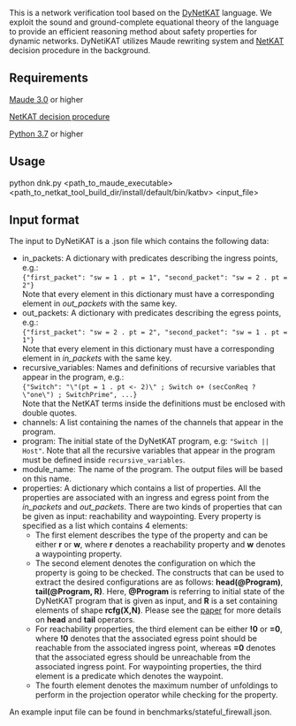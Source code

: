 This is a network verification tool based on the [DyNetKAT](https://arxiv.org/abs/2102.10035) language. We exploit the sound and ground-complete equational theory of the language to provide an efficient reasoning method about safety properties for dynamic networks. DyNetiKAT utilizes  Maude rewriting system and [NetKAT](https://dl.acm.org/doi/10.1145/2578855.2535862)  decision procedure in the background.


## Requirements

[Maude 3.0](http://maude.cs.illinois.edu/w/index.php/All_Maude_3_versions) or higher

[NetKAT decision procedure](https://github.com/netkat-lang/netkat)

[Python 3.7](https://www.python.org/downloads/) or higher


## Usage

python dnk.py <path_to_maude_executable> <path_to_netkat_tool_build_dir/install/default/bin/katbv> <input_file> 


## Input format

The input to DyNetiKAT is a .json file which contains the following data:

* in_packets: A dictionary with predicates describing the ingress points, e.g.: <br />
	`{"first_packet": "sw = 1 . pt = 1", "second_packet": "sw = 2 . pt = 2"}`<br /> 
Note that every element in this dictionary must have a corresponding element in *out_packets* with the same key. 
* out_packets: A dictionary with predicates describing the egress points, e.g.:<br />
`{"first_packet": "sw = 2 . pt = 2", "second_packet": "sw = 1 . pt = 1"}` <br />
Note that every element in this dictionary must have a corresponding element in *in_packets* with the same key. 
* recursive_variables: Names and definitions of recursive variables that appear in the program, e.g.:<br />
`{"Switch": "\"(pt = 1 . pt <- 2)\" ; Switch o+ (secConReq ? \"one\") ; SwitchPrime", ...}` <br /> Note that the NetKAT terms inside the definitions must be enclosed with double quotes.
* channels: A list containing the names of the channels that appear in the program.
* program: The initial state of the DyNetKAT program, e.g:
`"Switch || Host"`. Note that all the recursive variables that appear in the program must be defined inside `recursive_variables`.
* module_name: The name of the program. The output files will be based on this name.
* properties: A dictionary which contains a list of properties. All the properties are associated with an ingress and egress point from the *in_packets* and *out_packets*. There are two kinds of properties that can be given as input: reachability and waypointing. Every property is specified as a list which contains 4 elements:
	*  The first element describes the type of the property and can be either  **r** or **w**, where **r** denotes a reachability property and **w** denotes a waypointing property.
	* The second element denotes the configuration on which the property is going to be checked. The constructs that can be used to extract the desired configurations are as follows: **head(@Program)**, **tail(@Program, R)**. Here, **@Program** is referring to initial state of the DyNetKAT program that is given as input, and **R** is a set containing elements of shape **rcfg(X,N)**. Please see the [paper](https://arxiv.org/abs/2102.10035) for more details on **head** and **tail** operators.
	* For reachability properties, the third element can be either **!0** or **=0**, where **!0** denotes that the associated egress point should be reachable from the associated ingress point, whereas **=0** denotes that the associated egress should be unreachable from the associated ingress point. For waypointing properties, the third element is a predicate which denotes the waypoint.
	* The fourth element denotes the maximum number of unfoldings to perform in the projection operator while checking for the property. 
 

An example input file can be found in benchmarks/stateful_firewall.json.

